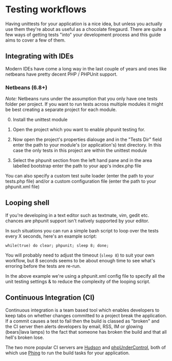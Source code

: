 # Testing workflows

Having unittests for your application is a nice idea, but unless you actually use them they're about as useful as a chocolate firegaurd.  There are quite a few ways of getting tests "into" your development process and this guide aims to cover a few of them.

## Integrating with IDEs

Modern IDEs have come a long way in the last couple of years and ones like netbeans have pretty decent PHP / PHPUnit support.

### Netbeans (6.8+)

*Note:* Netbeans runs under the assumption that you only have one tests folder per project.
If you want to run tests across multiple modules it might be best creating a separate project for each module.

0. Install the unittest module

1. Open the project which you want to enable phpunit testing for.

2. Now open the project's properties dialouge and in the "Tests Dir" field enter the path to your module's (or application's) test directory.
   In this case the only tests in this project are within the unittest module

3. Select the phpunit section from the left hand pane and in the area labelled bootstrap enter the path to your app's index.php file

You can also specify a custom test suite loader (enter the path to your tests.php file) and/or a custom configuration file (enter the path to your phpunit.xml file)

## Looping shell

If you're developing in a text editor such as textmate, vim, gedit etc. chances are phpunit support isn't natively supported by your editor.

In such situations you can run a simple bash script to loop over the tests every X seconds, here's an example script:

	while(true) do clear; phpunit; sleep 8; done;

You will probably need to adjust the timeout (`sleep 8`) to suit your own workflow, but 8 seconds seems to be about enough time to see what's erroring before the tests are re-run.

In the above example we're using a phpunit.xml config file to specify all the unit testing settings & to reduce the complexity of the looping script.

## Continuous Integration (CI)

Continuous integration is a team based tool which enables developers to keep tabs on whether changes committed to a project break the application. If a commit causes a test to fail then the build is classed as "broken" and the CI server then alerts developers by email, RSS, IM or glowing (bears|lava lamps) to the fact that someone has broken the build and that all hell's broken lose.

The two more popular CI servers are [Hudson](https://hudson.dev.java.net/) and [phpUnderControl](http://www.phpundercontrol.org/about.html), both of which use [Phing](http://phing.info/) to run the build tasks for your application.
